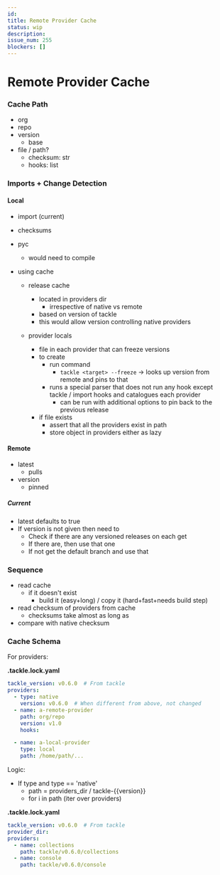 ```yaml
---
id:
title: Remote Provider Cache
status: wip
description:
issue_num: 255
blockers: []
---
```

[//]: # (--start-header--DO NOT MODIFY)

[//]: # (--end-header--start-body--MODIFY)


# Remote Provider Cache

### Cache Path

- org
- repo
- version
  - base
- file / path?  
  - checksum: str
  - hooks: list


### Imports + Change Detection

#### Local

- import (current)
- checksums
- pyc
  - would need to compile

- using cache
  - release cache
    - located in providers dir
      - irrespective of native vs remote
    - based on version of tackle
    - this would allow version controlling native providers

  - provider locals
    - file in each provider that can freeze versions
    - to create
      - run command
        - `tackle <target> --freeze` -> looks up version from remote and pins to that
      - runs a special parser that does not run any hook except tackle / import hooks and catalogues each provider
        - can be run with additional options to pin back to the previous release
    - if file exists
      - assert that all the providers exist in path
      - store object in providers either as lazy


#### Remote

- latest
  - pulls
- version
  - pinned

##### Current

- latest defaults to true
- If version is not given then need to
  - Check if there are any versioned releases on each get
  - If there are, then use that one
  - If not get the default branch and use that


### Sequence

- read cache
  - if it doesn't exist
    - build it (easy+long) / copy it (hard+fast+needs build step)
- read checksum of providers from cache
  - checksums take almost as long as
- compare with native checksum

### Cache Schema

For providers:

**.tackle.lock.yaml**
```yaml
tackle_version: v0.6.0  # From tackle
providers:
  - type: native
    version: v0.6.0  # When different from above, not changed
  - name: a-remote-provider
    path: org/repo
    version: v1.0
    hooks:

  - name: a-local-provider
    type: local
    path: /home/path/...
```

Logic:
- If type and type == 'native'
  - path = providers_dir / tackle-{{version}}
  - for i in path (iter over providers)

**.tackle.lock.yaml**
```yaml
tackle_version: v0.6.0  # From tackle
provider_dir:
providers:
  - name: collections
    path: tackle/v0.6.0/collections
  - name: console
    path: tackle/v0.6.0/console
```

